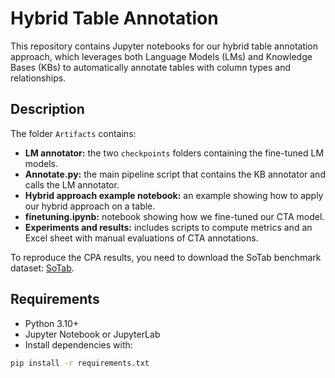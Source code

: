 
# Hybrid Table Annotation

This repository contains Jupyter notebooks for our hybrid table annotation approach, which leverages both Language Models (LMs) and Knowledge Bases (KBs) to automatically annotate tables with column types and relationships.

## Description
The folder `Artifacts` contains:

- **LM annotator:** the two `checkpoints` folders containing the fine-tuned LM models.
- **Annotate.py:** the main pipeline script that contains the KB annotator and calls the LM annotator.
- **Hybrid approach example notebook:** an example showing how to apply our hybrid approach on a table.
- **finetuning.ipynb:** notebook showing how we fine-tuned our CTA model.
- **Experiments and results:** includes scripts to compute metrics and an Excel sheet with manual evaluations of CTA annotations.

To reproduce the CPA results, you need to download the SoTab benchmark dataset: [SoTab](https://webdatacommons.org/structureddata/sotab/).

## Requirements
- Python 3.10+
- Jupyter Notebook or JupyterLab
- Install dependencies with:

```bash
pip install -r requirements.txt
